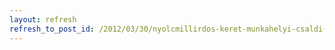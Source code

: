```yaml
---
layout: refresh
refresh_to_post_id: /2012/03/30/nyolcmillirdos-keret-munkahelyi-csaldi-napkzikre
---
```

